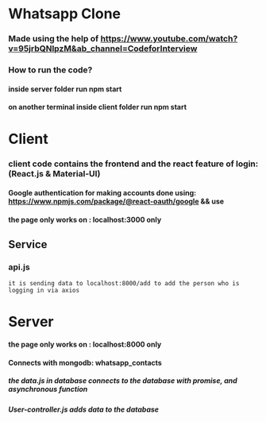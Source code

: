 # Whatsapp Clone
### Made using the help of https://www.youtube.com/watch?v=95jrbQNlpzM&ab_channel=CodeforInterview

### How to run the code?
#### inside server folder  run npm start
#### on another terminal inside client folder run npm start

# Client
### client code contains the frontend and the react feature of login: (React.js & Material-UI)
#### Google authentication for making accounts done using: **https://www.npmjs.com/package/@react-oauth/google** && use 
#### the page only works on : localhost:3000 only
## Service
  ### api.js
    it is sending data to localhost:8000/add to add the person who is logging in via axios

# Server

#### the page only works on : localhost:8000 only
#### Connects with mongodb: whatsapp_contacts
##### the data.js in database connects to the database with promise, and asynchronous function
##### User-controller.js adds data to the database
